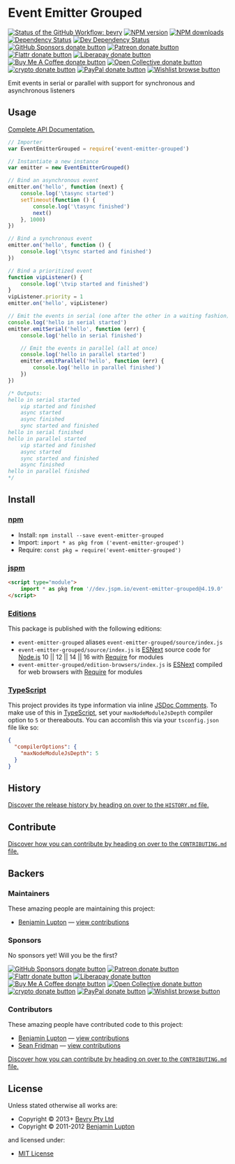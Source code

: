 <!-- TITLE/ -->

<h1>Event Emitter Grouped</h1>

<!-- /TITLE -->


<!-- BADGES/ -->

<span class="badge-githubworkflow"><a href="https://github.com/bevry/event-emitter-grouped/actions?query=workflow%3Abevry" title="View the status of this project's GitHub Workflow: bevry"><img src="https://github.com/bevry/event-emitter-grouped/workflows/bevry/badge.svg" alt="Status of the GitHub Workflow: bevry" /></a></span>
<span class="badge-npmversion"><a href="https://npmjs.org/package/event-emitter-grouped" title="View this project on NPM"><img src="https://img.shields.io/npm/v/event-emitter-grouped.svg" alt="NPM version" /></a></span>
<span class="badge-npmdownloads"><a href="https://npmjs.org/package/event-emitter-grouped" title="View this project on NPM"><img src="https://img.shields.io/npm/dm/event-emitter-grouped.svg" alt="NPM downloads" /></a></span>
<span class="badge-daviddm"><a href="https://david-dm.org/bevry/event-emitter-grouped" title="View the status of this project's dependencies on DavidDM"><img src="https://img.shields.io/david/bevry/event-emitter-grouped.svg" alt="Dependency Status" /></a></span>
<span class="badge-daviddmdev"><a href="https://david-dm.org/bevry/event-emitter-grouped#info=devDependencies" title="View the status of this project's development dependencies on DavidDM"><img src="https://img.shields.io/david/dev/bevry/event-emitter-grouped.svg" alt="Dev Dependency Status" /></a></span>
<br class="badge-separator" />
<span class="badge-githubsponsors"><a href="https://github.com/sponsors/balupton" title="Donate to this project using GitHub Sponsors"><img src="https://img.shields.io/badge/github-donate-yellow.svg" alt="GitHub Sponsors donate button" /></a></span>
<span class="badge-patreon"><a href="https://patreon.com/bevry" title="Donate to this project using Patreon"><img src="https://img.shields.io/badge/patreon-donate-yellow.svg" alt="Patreon donate button" /></a></span>
<span class="badge-flattr"><a href="https://flattr.com/profile/balupton" title="Donate to this project using Flattr"><img src="https://img.shields.io/badge/flattr-donate-yellow.svg" alt="Flattr donate button" /></a></span>
<span class="badge-liberapay"><a href="https://liberapay.com/bevry" title="Donate to this project using Liberapay"><img src="https://img.shields.io/badge/liberapay-donate-yellow.svg" alt="Liberapay donate button" /></a></span>
<span class="badge-buymeacoffee"><a href="https://buymeacoffee.com/balupton" title="Donate to this project using Buy Me A Coffee"><img src="https://img.shields.io/badge/buy%20me%20a%20coffee-donate-yellow.svg" alt="Buy Me A Coffee donate button" /></a></span>
<span class="badge-opencollective"><a href="https://opencollective.com/bevry" title="Donate to this project using Open Collective"><img src="https://img.shields.io/badge/open%20collective-donate-yellow.svg" alt="Open Collective donate button" /></a></span>
<span class="badge-crypto"><a href="https://bevry.me/crypto" title="Donate to this project using Cryptocurrency"><img src="https://img.shields.io/badge/crypto-donate-yellow.svg" alt="crypto donate button" /></a></span>
<span class="badge-paypal"><a href="https://bevry.me/paypal" title="Donate to this project using Paypal"><img src="https://img.shields.io/badge/paypal-donate-yellow.svg" alt="PayPal donate button" /></a></span>
<span class="badge-wishlist"><a href="https://bevry.me/wishlist" title="Buy an item on our wishlist for us"><img src="https://img.shields.io/badge/wishlist-donate-yellow.svg" alt="Wishlist browse button" /></a></span>

<!-- /BADGES -->


<!-- DESCRIPTION/ -->

Emit events in serial or parallel with support for synchronous and asynchronous listeners

<!-- /DESCRIPTION -->


## Usage

[Complete API Documentation.](http://master.event-emitter-grouped.bevry.surge.sh/docs/)

```javascript
// Importer
var EventEmitterGrouped = require('event-emitter-grouped')

// Instantiate a new instance
var emitter = new EventEmitterGrouped()

// Bind an asynchronous event
emitter.on('hello', function (next) {
    console.log('\tasync started')
    setTimeout(function () {
        console.log('\tasync finished')
        next()
    }, 1000)
})

// Bind a synchronous event
emitter.on('hello', function () {
    console.log('\tsync started and finished')
})

// Bind a prioritized event
function vipListener() {
    console.log('\tvip started and finished')
}
vipListener.priority = 1
emitter.on('hello', vipListener)

// Emit the events in serial (one after the other in a waiting fashion)
console.log('hello in serial started')
emitter.emitSerial('hello', function (err) {
    console.log('hello in serial finished')

    // Emit the events in parallel (all at once)
    console.log('hello in parallel started')
    emitter.emitParallel('hello', function (err) {
        console.log('hello in parallel finished')
    })
})

/* Outputs:
hello in serial started
	vip started and finished
	async started
	async finished
	sync started and finished
hello in serial finished
hello in parallel started
	vip started and finished
	async started
	sync started and finished
	async finished
hello in parallel finished
*/
```

<!-- INSTALL/ -->

<h2>Install</h2>

<a href="https://npmjs.com" title="npm is a package manager for javascript"><h3>npm</h3></a>
<ul>
<li>Install: <code>npm install --save event-emitter-grouped</code></li>
<li>Import: <code>import * as pkg from ('event-emitter-grouped')</code></li>
<li>Require: <code>const pkg = require('event-emitter-grouped')</code></li>
</ul>

<a href="https://jspm.io" title="Native ES Modules CDN"><h3>jspm</h3></a>

``` html
<script type="module">
    import * as pkg from '//dev.jspm.io/event-emitter-grouped@4.19.0'
</script>
```

<h3><a href="https://editions.bevry.me" title="Editions are the best way to produce and consume packages you care about.">Editions</a></h3>

<p>This package is published with the following editions:</p>

<ul><li><code>event-emitter-grouped</code> aliases <code>event-emitter-grouped/source/index.js</code></li>
<li><code>event-emitter-grouped/source/index.js</code> is <a href="https://en.wikipedia.org/wiki/ECMAScript#ES.Next" title="ECMAScript Next">ESNext</a> source code for <a href="https://nodejs.org" title="Node.js is a JavaScript runtime built on Chrome's V8 JavaScript engine">Node.js</a> 10 || 12 || 14 || 16 with <a href="https://nodejs.org/dist/latest-v5.x/docs/api/modules.html" title="Node/CJS Modules">Require</a> for modules</li>
<li><code>event-emitter-grouped/edition-browsers/index.js</code> is <a href="https://en.wikipedia.org/wiki/ECMAScript#ES.Next" title="ECMAScript Next">ESNext</a> compiled for web browsers with <a href="https://nodejs.org/dist/latest-v5.x/docs/api/modules.html" title="Node/CJS Modules">Require</a> for modules</li></ul>

<h3><a href="https://www.typescriptlang.org/" title="TypeScript is a typed superset of JavaScript that compiles to plain JavaScript. ">TypeScript</a></h3>

This project provides its type information via inline <a href="http://usejsdoc.org" title="JSDoc is an API documentation generator for JavaScript, similar to Javadoc or phpDocumentor">JSDoc Comments</a>. To make use of this in <a href="https://www.typescriptlang.org/" title="TypeScript is a typed superset of JavaScript that compiles to plain JavaScript. ">TypeScript</a>, set your <code>maxNodeModuleJsDepth</code> compiler option to `5` or thereabouts. You can accomlish this via your `tsconfig.json` file like so:

``` json
{
  "compilerOptions": {
    "maxNodeModuleJsDepth": 5
  }
}
```

<!-- /INSTALL -->


<!-- HISTORY/ -->

<h2>History</h2>

<a href="https://github.com/bevry/event-emitter-grouped/blob/master/HISTORY.md#files">Discover the release history by heading on over to the <code>HISTORY.md</code> file.</a>

<!-- /HISTORY -->


<!-- CONTRIBUTE/ -->

<h2>Contribute</h2>

<a href="https://github.com/bevry/event-emitter-grouped/blob/master/CONTRIBUTING.md#files">Discover how you can contribute by heading on over to the <code>CONTRIBUTING.md</code> file.</a>

<!-- /CONTRIBUTE -->


<!-- BACKERS/ -->

<h2>Backers</h2>

<h3>Maintainers</h3>

These amazing people are maintaining this project:

<ul><li><a href="https://balupton.com">Benjamin Lupton</a> — <a href="https://github.com/bevry/event-emitter-grouped/commits?author=balupton" title="View the GitHub contributions of Benjamin Lupton on repository bevry/event-emitter-grouped">view contributions</a></li></ul>

<h3>Sponsors</h3>

No sponsors yet! Will you be the first?

<span class="badge-githubsponsors"><a href="https://github.com/sponsors/balupton" title="Donate to this project using GitHub Sponsors"><img src="https://img.shields.io/badge/github-donate-yellow.svg" alt="GitHub Sponsors donate button" /></a></span>
<span class="badge-patreon"><a href="https://patreon.com/bevry" title="Donate to this project using Patreon"><img src="https://img.shields.io/badge/patreon-donate-yellow.svg" alt="Patreon donate button" /></a></span>
<span class="badge-flattr"><a href="https://flattr.com/profile/balupton" title="Donate to this project using Flattr"><img src="https://img.shields.io/badge/flattr-donate-yellow.svg" alt="Flattr donate button" /></a></span>
<span class="badge-liberapay"><a href="https://liberapay.com/bevry" title="Donate to this project using Liberapay"><img src="https://img.shields.io/badge/liberapay-donate-yellow.svg" alt="Liberapay donate button" /></a></span>
<span class="badge-buymeacoffee"><a href="https://buymeacoffee.com/balupton" title="Donate to this project using Buy Me A Coffee"><img src="https://img.shields.io/badge/buy%20me%20a%20coffee-donate-yellow.svg" alt="Buy Me A Coffee donate button" /></a></span>
<span class="badge-opencollective"><a href="https://opencollective.com/bevry" title="Donate to this project using Open Collective"><img src="https://img.shields.io/badge/open%20collective-donate-yellow.svg" alt="Open Collective donate button" /></a></span>
<span class="badge-crypto"><a href="https://bevry.me/crypto" title="Donate to this project using Cryptocurrency"><img src="https://img.shields.io/badge/crypto-donate-yellow.svg" alt="crypto donate button" /></a></span>
<span class="badge-paypal"><a href="https://bevry.me/paypal" title="Donate to this project using Paypal"><img src="https://img.shields.io/badge/paypal-donate-yellow.svg" alt="PayPal donate button" /></a></span>
<span class="badge-wishlist"><a href="https://bevry.me/wishlist" title="Buy an item on our wishlist for us"><img src="https://img.shields.io/badge/wishlist-donate-yellow.svg" alt="Wishlist browse button" /></a></span>

<h3>Contributors</h3>

These amazing people have contributed code to this project:

<ul><li><a href="https://balupton.com">Benjamin Lupton</a> — <a href="https://github.com/bevry/event-emitter-grouped/commits?author=balupton" title="View the GitHub contributions of Benjamin Lupton on repository bevry/event-emitter-grouped">view contributions</a></li>
<li><a href="https://github.com/sfrdmn">Sean Fridman</a> — <a href="https://github.com/bevry/event-emitter-grouped/commits?author=sfrdmn" title="View the GitHub contributions of Sean Fridman on repository bevry/event-emitter-grouped">view contributions</a></li></ul>

<a href="https://github.com/bevry/event-emitter-grouped/blob/master/CONTRIBUTING.md#files">Discover how you can contribute by heading on over to the <code>CONTRIBUTING.md</code> file.</a>

<!-- /BACKERS -->


<!-- LICENSE/ -->

<h2>License</h2>

Unless stated otherwise all works are:

<ul><li>Copyright &copy; 2013+ <a href="http://bevry.me">Bevry Pty Ltd</a></li>
<li>Copyright &copy; 2011-2012 <a href="https://balupton.com">Benjamin Lupton</a></li></ul>

and licensed under:

<ul><li><a href="http://spdx.org/licenses/MIT.html">MIT License</a></li></ul>

<!-- /LICENSE -->
